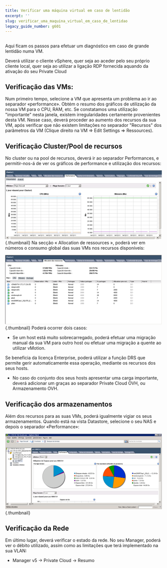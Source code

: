 ```yaml
---
title: Verificar uma máquina virtual em caso de lentidão
excerpt: ''
slug: verificar_uma_maquina_virtual_em_caso_de_lentidao
legacy_guide_number: g601
---
```



## 
Aqui ficam os passos para efetuar um diagnóstico em caso de grande lentidão numa VM.

Deverá utilizar o cliente vSphere, quer seja ao aceder pelo seu próprio cliente local, quer seja ao utilizar a ligação RDP fornecida aquando da ativação do seu Private Cloud


## Verificação das VMs:
Num primeiro tempo, selecione a VM que apresenta um problema ao ir ao separador «performance». Obtém o resumo dos gráficos de utilização da nossa VM para o CPU, RAM, etc. Se constatamos uma utilização "importante" nesta janela, existem irregularidades certamente provenientes desta VM.
Nesse caso, deverá proceder ao aumento dos recursos da sua VM, após verificar que não existem limitações no separador "Recursos" dos parâmetros da VM (Clique direito na VM => Edit Settings => Ressources).


## Verificação Cluster/Pool de recursos
No cluster ou na pool de recursos, deverá ir ao separador Performances, e permitir-nos-á de ver os gráficos de performance e utilização dos recursos:

![](images/img_95.jpg){.thumbnail}
Na secção « Allocation de ressources », poderá ver em números o consumo global das suas VMs nos recursos disponíveis:

![](images/img_96.jpg){.thumbnail}
Poderá ocorrer dois casos:

- Se um host está muito sobrecarregado, poderá efetuar uma migração manual da sua VM para outro host ou efetuar uma migração a quente ao utilizar vMotion.

Se beneficia da licença Enterprise, poderá utilizar a função DRS que permite gerir automaticamente essa operação, mediante os recursos dos seus hosts.


- No caso do conjunto dos seus hosts apresentar uma carga importante, deverá adicionar um graças ao separador Private Cloud OVH, ou Armazenamento OVH.




## Verificação dos armazenamentos
Além dos recursos para as suas VMs, poderá igualmente vigiar os seus armazenamentos. Quando está na vista Datastore, selecione o seu NAS e depois o separador «Performance»:

![](images/img_97.jpg){.thumbnail}


## Verificação da Rede
Em último lugar, deverá verificar o estado da rede.
No seu Manager, poderá ver o débito utilizado, assim como as limitações que terá implementado na sua VLAN:


- Manager v5 -> Private Cloud -> Resumo



